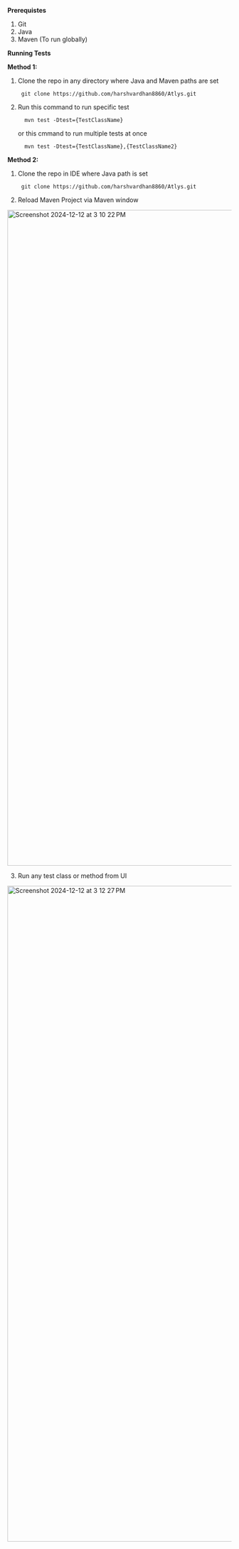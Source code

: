 **Prerequistes**

1. Git
2. Java
3. Maven (To run globally)

**Running Tests**

**Method 1:** 

1. Clone the repo in any directory where Java and Maven paths are set

        git clone https://github.com/harshvardhan8860/Atlys.git

2. Run this command to run specific test

         mvn test -Dtest={TestClassName}

    or this cmmand to run multiple tests at once

         mvn test -Dtest={TestClassName},{TestClassName2}

**Method 2:**

1. Clone the repo in IDE where Java path is set

        git clone https://github.com/harshvardhan8860/Atlys.git

2. Reload Maven Project via Maven window

<img width="1470" alt="Screenshot 2024-12-12 at 3 10 22 PM" src="https://github.com/user-attachments/assets/f10dd212-fc3f-48e7-bfc5-5c1e5fe43dfa" />

3. Run any test class or method from UI

<img width="1470" alt="Screenshot 2024-12-12 at 3 12 27 PM" src="https://github.com/user-attachments/assets/b4975e0f-dcd2-4368-9a34-2605e9ae4ac7" />
